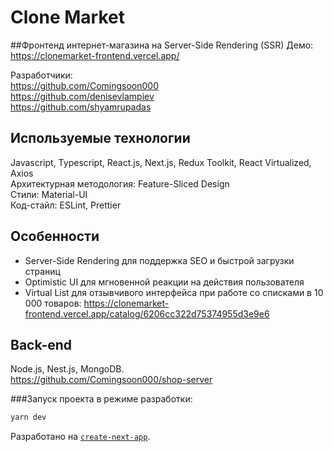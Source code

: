 # Clone Market

##Фронтенд интернет-магазина на Server-Side Rendering (SSR)
Демо: <br>
https://clonemarket-frontend.vercel.app/

Разработчики: <br>
https://github.com/Comingsoon000 <br>
https://github.com/denisevlampiev <br>
https://github.com/shyamrupadas

## Используемые технологии

Javascript, Typescript, React.js, Next.js, Redux Toolkit, React Virtualized, Axios <br>
Архитектурная методология: Feature-Sliced Design <br>
Стили: Material-UI <br>
Код-стайл: ESLint, Prettier


## Особенности
* Server-Side Rendering для поддержка SEO и быстрой загрузки страниц
* Optimistic UI для мгновенной реакции на действия пользователя
* Virtual List для отзывчивого интерфейса при работе со списками в 10 000 товаров: https://clonemarket-frontend.vercel.app/catalog/6206cc322d75374955d3e9e6

## Back-end

Node.js, Nest.js, MongoDB. <br>
https://github.com/Comingsoon000/shop-server


###Запуск проекта в режиме разработки:

```bash
yarn dev
```

Разработано на [`create-next-app`](https://github.com/vercel/next.js/tree/canary/packages/create-next-app).
